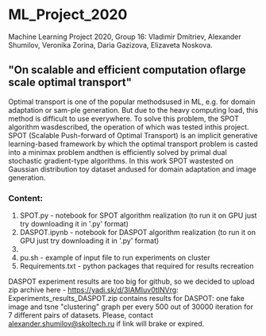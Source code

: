 # ML_Project_2020
Machine Learning Project 2020, Group 16: Vladimir Dmitriev, Alexander Shumilov, Veronika Zorina, Daria Gazizova, Elizaveta Noskova.

## "On scalable and efficient computation oflarge scale optimal transport"

Optimal transport is one of the popular methodsused in ML, e.g.  for domain adaptation or sam-ple generation. But due to the heavy computing load, this method is difficult to use everywhere. To solve this problem, the SPOT algorithm wasdescribed, the operation of which was tested inthis project. SPOT (Scalable Push-forward of Optimal Transport) is an implicit generative learning-based framework by which the optimal transport problem is casted into a minimax problem andthen is efficiently solved by primal dual stochastic gradient-type algorithms. In this work SPOT wastested on Gaussian distribution toy dataset andused for domain adaptation and image generation.

### Content:

1) SPOT.py - notebook for SPOT algorithm realization (to run it on GPU just try downloading it in '.py' format)
2) DASPOT.ipynb - notebook for DASPOT algorithm realization (to run it on GPU just try downloading it in '.py' format)
3)
5) pu.sh - example of input file to run experiments on cluster
6) Requirements.txt - python packages that required for results recreation

DASPOT experiment results are too big for github, so we decided to upload zip archive here - https://yadi.sk/d/3IAMIuv0tINVrg: Experiments_results_DASPOT.zip contains results for DASPOT: one fake image and tsne "clustering" graph per every 500 out of 30000 iteration for 7 different pairs of datasets. Please, contact alexander.shumilov@skoltech.ru if link will brake or expired.
